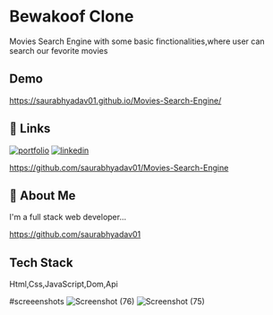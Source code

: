
# Bewakoof Clone

Movies Search Engine with some basic finctionalities,where user can search our fevorite movies



## Demo



https://saurabhyadav01.github.io/Movies-Search-Engine/
## 🔗 Links
[![portfolio](https://img.shields.io/badge/my_portfolio-000?style=for-the-badge&logo=ko-fi&logoColor=white)](https://sauraabh-portfolio.vercel.app/)
[![linkedin](https://img.shields.io/badge/linkedin-0A66C2?style=for-the-badge&logo=linkedin&logoColor=white)](https://www.linkedin.com/in/saurabh-yadav-7795731a2/)

https://github.com/saurabhyadav01/Movies-Search-Engine
## 🚀 About Me
I'm a full stack web  developer...

https://github.com/saurabhyadav01



## Tech Stack
Html,Css,JavaScript,Dom,Api


#screeenshots
![Screenshot (76)](https://user-images.githubusercontent.com/72351102/159328480-e0e1ffe7-31ed-4264-9513-7d474328d6eb.png)
![Screenshot (75)](https://user-images.githubusercontent.com/72351102/159328495-d9418651-370b-4921-967b-84bf1b7bdb61.png)
